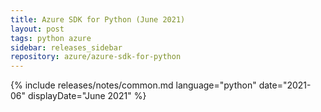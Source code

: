 ```yaml
---
title: Azure SDK for Python (June 2021)
layout: post
tags: python azure
sidebar: releases_sidebar
repository: azure/azure-sdk-for-python
---
```

{% include releases/notes/common.md language="python" date="2021-06" displayDate="June 2021" %}